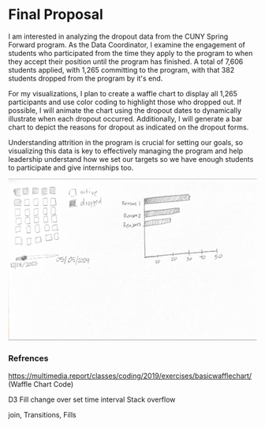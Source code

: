 # Final Proposal
I am interested in analyzing the dropout data from the CUNY Spring Forward program. As the Data Coordinator, I examine the engagement of students who participated from the time they apply to the program to when they accept their position until the program has finished. A total of 7,606 students applied, with 1,265 committing to the program, with that 382 students dropped from the program by it's end. 

For my visualizations, I plan to create a waffle chart to display all 1,265 participants and use color coding to highlight those who dropped out. If possible, I will animate the chart using the dropout dates to dynamically illustrate when each dropout occurred. Additionally, I will generate a bar chart to depict the reasons for dropout as indicated on the dropout forms.

Understanding attrition in the program is crucial for setting our goals, so visualizing this data is key to effectively managing the program and help leadership understand how we set our targets so we have enough students to participate and give internships too. 

![alt text](IMG_0922.jpg)

### Refrences
https://multimedia.report/classes/coding/2019/exercises/basicwafflechart/ (Waffle Chart Code)


D3 Fill change over set time interval Stack overflow 

join, Transitions, Fills